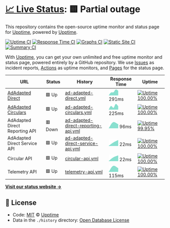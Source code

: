 # [📈 Live Status](https://demo.upptime.js.org): <!--live status--> **🟨 Partial outage**

This repository contains the open-source uptime monitor and status page for [Upptime](https://upptime.js.org), powered by [Upptime](https://github.com/upptime/upptime).

[![Uptime CI](https://github.com/koj-co/upptime/workflows/Uptime%20CI/badge.svg)](https://github.com/koj-co/upptime/actions?query=workflow%3A%22Uptime+CI%22)
[![Response Time CI](https://github.com/koj-co/upptime/workflows/Response%20Time%20CI/badge.svg)](https://github.com/koj-co/upptime/actions?query=workflow%3A%22Response+Time+CI%22)
[![Graphs CI](https://github.com/koj-co/upptime/workflows/Graphs%20CI/badge.svg)](https://github.com/koj-co/upptime/actions?query=workflow%3A%22Graphs+CI%22)
[![Static Site CI](https://github.com/koj-co/upptime/workflows/Static%20Site%20CI/badge.svg)](https://github.com/koj-co/upptime/actions?query=workflow%3A%22Static+Site+CI%22)
[![Summary CI](https://github.com/koj-co/upptime/workflows/Summary%20CI/badge.svg)](https://github.com/koj-co/upptime/actions?query=workflow%3A%22Summary+CI%22)

With [Upptime](https://upptime.js.org), you can get your own unlimited and free uptime monitor and status page, powered entirely by a GitHub repository. We use [Issues](https://github.com/upptime/upptime/issues) as incident reports, [Actions](https://github.com/upptime/upptime/actions) as uptime monitors, and [Pages](https://demo.upptime.js.org) for the status page.

<!--start: status pages-->
<!-- This summary is generated by Upptime (https://github.com/upptime/upptime) -->
<!-- Do not edit this manually, your changes will be overwritten -->

| URL                                                        | Status  | History                                                                                                                                   | Response Time                                                                                       | Uptime                                                                                                                                                                                                                                                        |
| ---------------------------------------------------------- | ------- | ----------------------------------------------------------------------------------------------------------------------------------------- | --------------------------------------------------------------------------------------------------- | ------------------------------------------------------------------------------------------------------------------------------------------------------------------------------------------------------------------------------------------------------------- |
| [AdAdapted Direct](https://direct.dev.adadapted.dev)       | 🟩 Up   | [ad-adapted-direct.yml](https://github.com/adadaptedinc/upptime/commits/master/history/ad-adapted-direct.yml)                             | <img alt="Response time graph" src="./graphs/ad-adapted-direct.png" height="20"> 291ms              | [![Uptime 100.00%](https://img.shields.io/endpoint?url=https%3A%2F%2Fraw.githubusercontent.com%2Fadadaptedinc%2Fupptime%2Fmaster%2Fapi%2Fad-adapted-direct%2Fuptime.json)](https://status.adadapted.dev/history/ad-adapted-direct)                            |
| [AdAdapted Circulars](https://circulars.dev.adadapted.dev) | 🟩 Up   | [ad-adapted-circulars.yml](https://github.com/adadaptedinc/upptime/commits/master/history/ad-adapted-circulars.yml)                       | <img alt="Response time graph" src="./graphs/ad-adapted-circulars.png" height="20"> 225ms           | [![Uptime 100.00%](https://img.shields.io/endpoint?url=https%3A%2F%2Fraw.githubusercontent.com%2Fadadaptedinc%2Fupptime%2Fmaster%2Fapi%2Fad-adapted-circulars%2Fuptime.json)](https://status.adadapted.dev/history/ad-adapted-circulars)                      |
| AdAdapted Direct Reporting API                             | 🟥 Down | [ad-adapted-direct-reporting-api.yml](https://github.com/adadaptedinc/upptime/commits/master/history/ad-adapted-direct-reporting-api.yml) | <img alt="Response time graph" src="./graphs/ad-adapted-direct-reporting-api.png" height="20"> 96ms | [![Uptime 99.95%](https://img.shields.io/endpoint?url=https%3A%2F%2Fraw.githubusercontent.com%2Fadadaptedinc%2Fupptime%2Fmaster%2Fapi%2Fad-adapted-direct-reporting-api%2Fuptime.json)](https://status.adadapted.dev/history/ad-adapted-direct-reporting-api) |
| AdAdapted Direct Service API                               | 🟩 Up   | [ad-adapted-direct-service-api.yml](https://github.com/adadaptedinc/upptime/commits/master/history/ad-adapted-direct-service-api.yml)     | <img alt="Response time graph" src="./graphs/ad-adapted-direct-service-api.png" height="20"> 22ms   | [![Uptime 100.00%](https://img.shields.io/endpoint?url=https%3A%2F%2Fraw.githubusercontent.com%2Fadadaptedinc%2Fupptime%2Fmaster%2Fapi%2Fad-adapted-direct-service-api%2Fuptime.json)](https://status.adadapted.dev/history/ad-adapted-direct-service-api)    |
| Circular API                                               | 🟩 Up   | [circular-api.yml](https://github.com/adadaptedinc/upptime/commits/master/history/circular-api.yml)                                       | <img alt="Response time graph" src="./graphs/circular-api.png" height="20"> 22ms                    | [![Uptime 100.00%](https://img.shields.io/endpoint?url=https%3A%2F%2Fraw.githubusercontent.com%2Fadadaptedinc%2Fupptime%2Fmaster%2Fapi%2Fcircular-api%2Fuptime.json)](https://status.adadapted.dev/history/circular-api)                                      |
| Telemetry API                                              | 🟩 Up   | [telemetry-api.yml](https://github.com/adadaptedinc/upptime/commits/master/history/telemetry-api.yml)                                     | <img alt="Response time graph" src="./graphs/telemetry-api.png" height="20"> 115ms                  | [![Uptime 100.00%](https://img.shields.io/endpoint?url=https%3A%2F%2Fraw.githubusercontent.com%2Fadadaptedinc%2Fupptime%2Fmaster%2Fapi%2Ftelemetry-api%2Fuptime.json)](https://status.adadapted.dev/history/telemetry-api)                                    |

<!--end: status pages-->

[**Visit our status website →**](https://demo.upptime.js.org)

## 📄 License

- Code: [MIT](./LICENSE) © [Upptime](https://upptime.js.org)
- Data in the `./history` directory: [Open Database License](https://opendatacommons.org/licenses/odbl/1-0/)
